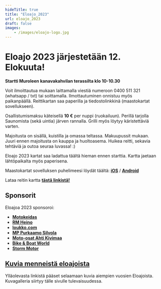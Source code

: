 ```yaml
---
hideTitle: true
title: "Eloajo_2023"
url: eloajo_2023
draft: false
images:
    - /images/eloajo-logo.jpg
---
```


# Eloajo 2023 järjestetään 12. Elokuuta!

**Startti Muroleen kanavakahvilan terassilta klo 10-10.30**

Voit ilmoittautua mukaan laittamalla viestiä numeroon 0400 511 321 (whatsapp / txt) tai soittamalla. Ilmottautuminen onnistuu myös paikanpäällä. Reittikartan saa paperilla ja tiedostolinkkinä (maastokartat sovellukseen).

Osallistumismaksu käteisellä **10 €** per nuppi (ruokailuun). Perillä tarjolla Saunomista (sekä uintia) järven rannalla. Grilli myös löytyy käristettäviä varten.

Majoitusta on sisällä, kuistilla ja omassa teltassa. Makuupussit mukaan. Juuri ennen majoitusta on kauppa ja huoltoasema. Huikea reitti, sekavia tehtäviä ja outoa seuraa luvassa! :)

Eloajo 2023 kartat saa ladattua täältä hieman ennen starttia. Kartta jaetaan lähtöpaikalta myös paperisena.

Maastokartat sovelluksen puhelimeesi löydät täältä: **[iOS](https://apps.apple.com/fi/app/karttaselain-maastokartta/id366054373gi)** / **[Android](https://play.google.com/store/apps/details?id=com.swampsend.maastokartat)**

Lataa reitin kartta [**tästä linkistä!**](/eloajokartat_2023.gpx)

## Sponsorit

Eloajoa 2023 sponsoroi:

-   [**Motokeidas**](https://www.motokeidas.com/)
-   [**RM Heino**](https://www.rmheino.fi/)
-   [**loukko.com**](https://www.loukko.com/)
-   [**MP Purkaamo Silvola**](https://www.mp-purkaamo.fi/)
-   [**Moto-osat Ahti Kivimaa**](https://www.moto-osat.fi/)
-   [**Bike & Boat World**](https://www.bikeworld.fi/)
-   [**Storm Motor**](https://www.storm-motor.fi/)

## **[Kuvia menneistä eloajoista](https://photos.google.com/share/AF1QipP6qgHgricd6BB3yYS_NbBRUUL8NtWyUTs2cxvBZ4-V69JutbDUHpwxLtUVTon3cg?key=SndiYjZSeWpBYlROOFNkRHMtdEpCVGpNam8yUW9B)**

Ylläolevasta linkistä pääset selaamaan kuvia aiempien vuosien Eloajoista. Kuvagalleria siirtyy tälle sivulle tulevaisuudessa.
